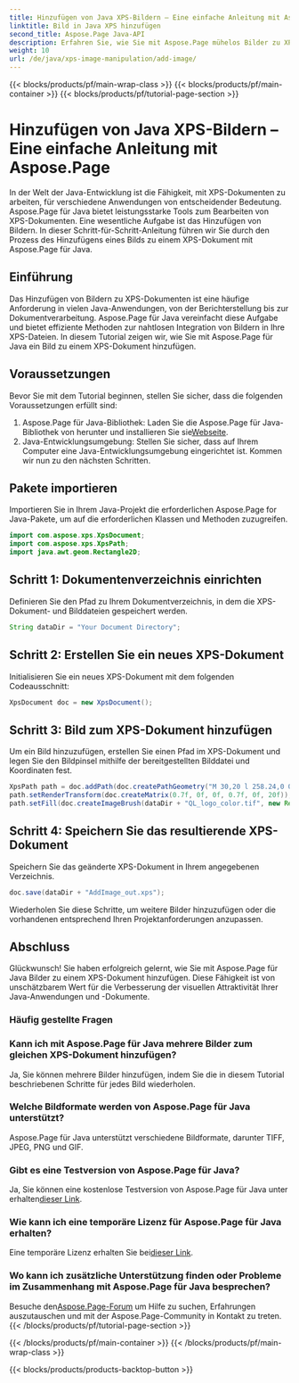 ```yaml
---
title: Hinzufügen von Java XPS-Bildern – Eine einfache Anleitung mit Aspose.Page
linktitle: Bild in Java XPS hinzufügen
second_title: Aspose.Page Java-API
description: Erfahren Sie, wie Sie mit Aspose.Page mühelos Bilder zu XPS-Dokumenten in Java hinzufügen. Verbessern Sie Ihre Dokumentenverarbeitung mit dieser Schritt-für-Schritt-Anleitung.
weight: 10
url: /de/java/xps-image-manipulation/add-image/
---
```


{{< blocks/products/pf/main-wrap-class >}}
{{< blocks/products/pf/main-container >}}
{{< blocks/products/pf/tutorial-page-section >}}

# Hinzufügen von Java XPS-Bildern – Eine einfache Anleitung mit Aspose.Page

In der Welt der Java-Entwicklung ist die Fähigkeit, mit XPS-Dokumenten zu arbeiten, für verschiedene Anwendungen von entscheidender Bedeutung. Aspose.Page für Java bietet leistungsstarke Tools zum Bearbeiten von XPS-Dokumenten. Eine wesentliche Aufgabe ist das Hinzufügen von Bildern. In dieser Schritt-für-Schritt-Anleitung führen wir Sie durch den Prozess des Hinzufügens eines Bilds zu einem XPS-Dokument mit Aspose.Page für Java.
## Einführung
Das Hinzufügen von Bildern zu XPS-Dokumenten ist eine häufige Anforderung in vielen Java-Anwendungen, von der Berichterstellung bis zur Dokumentverarbeitung. Aspose.Page für Java vereinfacht diese Aufgabe und bietet effiziente Methoden zur nahtlosen Integration von Bildern in Ihre XPS-Dateien. In diesem Tutorial zeigen wir, wie Sie mit Aspose.Page für Java ein Bild zu einem XPS-Dokument hinzufügen.
## Voraussetzungen
Bevor Sie mit dem Tutorial beginnen, stellen Sie sicher, dass die folgenden Voraussetzungen erfüllt sind:
1.  Aspose.Page für Java-Bibliothek: Laden Sie die Aspose.Page für Java-Bibliothek von herunter und installieren Sie sie[Webseite](https://releases.aspose.com/page/java/).
2. Java-Entwicklungsumgebung: Stellen Sie sicher, dass auf Ihrem Computer eine Java-Entwicklungsumgebung eingerichtet ist.
Kommen wir nun zu den nächsten Schritten.
## Pakete importieren
Importieren Sie in Ihrem Java-Projekt die erforderlichen Aspose.Page for Java-Pakete, um auf die erforderlichen Klassen und Methoden zuzugreifen.
```java
import com.aspose.xps.XpsDocument;
import com.aspose.xps.XpsPath;
import java.awt.geom.Rectangle2D;
```
## Schritt 1: Dokumentenverzeichnis einrichten
Definieren Sie den Pfad zu Ihrem Dokumentverzeichnis, in dem die XPS-Dokument- und Bilddateien gespeichert werden.
```java
String dataDir = "Your Document Directory";
```
## Schritt 2: Erstellen Sie ein neues XPS-Dokument
Initialisieren Sie ein neues XPS-Dokument mit dem folgenden Codeausschnitt:
```java
XpsDocument doc = new XpsDocument();
```
## Schritt 3: Bild zum XPS-Dokument hinzufügen
Um ein Bild hinzuzufügen, erstellen Sie einen Pfad im XPS-Dokument und legen Sie den Bildpinsel mithilfe der bereitgestellten Bilddatei und Koordinaten fest.
```java
XpsPath path = doc.addPath(doc.createPathGeometry("M 30,20 l 258.24,0 0,56.64 -258.24,0 Z"));
path.setRenderTransform(doc.createMatrix(0.7f, 0f, 0f, 0.7f, 0f, 20f));
path.setFill(doc.createImageBrush(dataDir + "QL_logo_color.tif", new Rectangle2D.Double(0f, 0f, 258.24f, 56.64f), new Rectangle2D.Double(50f, 20f, 193.68f, 42.48f)));
```
## Schritt 4: Speichern Sie das resultierende XPS-Dokument
Speichern Sie das geänderte XPS-Dokument in Ihrem angegebenen Verzeichnis.
```java
doc.save(dataDir + "AddImage_out.xps");
```
Wiederholen Sie diese Schritte, um weitere Bilder hinzuzufügen oder die vorhandenen entsprechend Ihren Projektanforderungen anzupassen.
## Abschluss
Glückwunsch! Sie haben erfolgreich gelernt, wie Sie mit Aspose.Page für Java Bilder zu einem XPS-Dokument hinzufügen. Diese Fähigkeit ist von unschätzbarem Wert für die Verbesserung der visuellen Attraktivität Ihrer Java-Anwendungen und -Dokumente.
### Häufig gestellte Fragen
### Kann ich mit Aspose.Page für Java mehrere Bilder zum gleichen XPS-Dokument hinzufügen?
Ja, Sie können mehrere Bilder hinzufügen, indem Sie die in diesem Tutorial beschriebenen Schritte für jedes Bild wiederholen.
### Welche Bildformate werden von Aspose.Page für Java unterstützt?
Aspose.Page für Java unterstützt verschiedene Bildformate, darunter TIFF, JPEG, PNG und GIF.
### Gibt es eine Testversion von Aspose.Page für Java?
 Ja, Sie können eine kostenlose Testversion von Aspose.Page für Java unter erhalten[dieser Link](https://releases.aspose.com/).
### Wie kann ich eine temporäre Lizenz für Aspose.Page für Java erhalten?
 Eine temporäre Lizenz erhalten Sie bei[dieser Link](https://purchase.aspose.com/temporary-license/).
### Wo kann ich zusätzliche Unterstützung finden oder Probleme im Zusammenhang mit Aspose.Page für Java besprechen?
 Besuche den[Aspose.Page-Forum](https://forum.aspose.com/c/page/39) um Hilfe zu suchen, Erfahrungen auszutauschen und mit der Aspose.Page-Community in Kontakt zu treten.
{{< /blocks/products/pf/tutorial-page-section >}}

{{< /blocks/products/pf/main-container >}}
{{< /blocks/products/pf/main-wrap-class >}}

{{< blocks/products/products-backtop-button >}}
